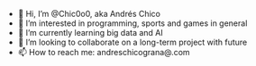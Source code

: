 - 👋 Hi, I’m @Chic0o0, aka Andrés Chico
- 👀 I’m interested in programming, sports and games in general
- 🌱 I’m currently learning big data and AI
- 💞️ I’m looking to collaborate on a long-term project with future
- 📫 How to reach me: andreschicograna@.com

<!---
Chic0o0/Chic0o0 is a ✨ special ✨ repository because its `README.md` (this file) appears on your GitHub profile.
You can click the Preview link to take a look at your changes.
--->
